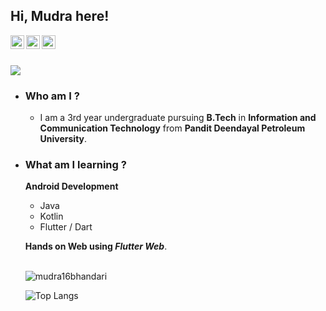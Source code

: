## Hi, Mudra here!

<a href="https://discord.gg/MudraB#7282">
  <img align="left" alt="Mudra's Discord" width="22px" src="https://cdn.jsdelivr.net/npm/simple-icons@v3/icons/discord.svg" />
</a>
<a href="https://mobile.twitter.com/MudraBhandari">
  <img align="left" alt="Mudra Bhandari | Twitter" width="22px" src="https://cdn.jsdelivr.net/npm/simple-icons@v3/icons/twitter.svg" />
</a>
<a href="https://www.linkedin.com/in/mudra-bhandari-27190616a/">
  <img align="left" alt="Mudra's LinkdeIn" width="22px" src="https://cdn.jsdelivr.net/npm/simple-icons@v3/icons/linkedin.svg" />
</a>
</br>
</br>

![](https://visitor-badge.glitch.me/badge?page_id=mudra16bhandari.mudra16bhandari)
</br>

- ### Who am I ? 
    - I am a 3rd year undergraduate pursuing <b>B.Tech</b> in <b>Information and Communication Technology</b> from <b>Pandit Deendayal Petroleum University</b>.
- ### What am I learning ?
    <b>Android Development </b>
    - Java
    - Kotlin
    - Flutter / Dart  

    <b>Hands on Web using <i>Flutter Web</i></b>.

    </br>

    <img src="https://github-readme-stats-five-lyart.vercel.app/api?username=mudra16bhandari&show_icons=true" alt="mudra16bhandari" />

  ![Top Langs](https://github-readme-stats.vercel.app/api/top-langs/?username=mudra16bhandari)


